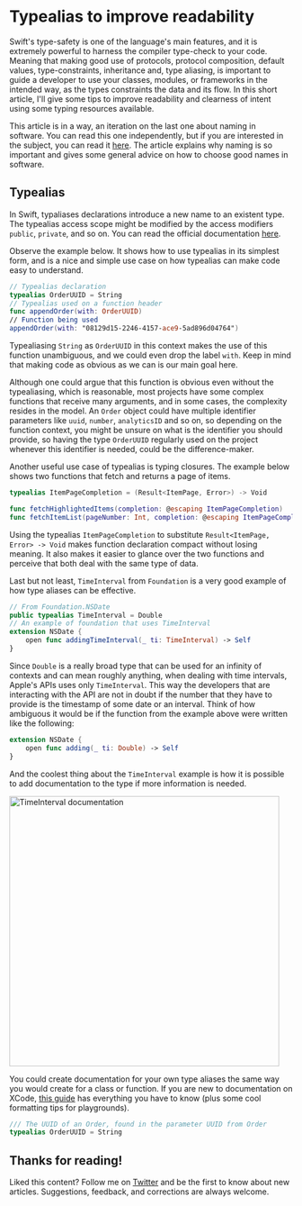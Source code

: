 # Typealias to improve readability

Swift's type-safety is one of the language's main features, and it is extremely powerful to harness the compiler type-check to your code. Meaning that making good use of protocols, protocol composition, default values, type-constraints, inheritance and, type aliasing, is important to guide a developer to use your classes, modules, or frameworks in the intended way, as the types constraints the data and its flow. In this short article, I'll give some tips to improve readability and clearness of intent using some typing resources available.

This article is in a way, an iteration on the last one about naming in software. You can read this one independently, but if you are interested in the subject, you can read it [here](https://www.lucasoliveira.tech//#/post/naming). The article explains why naming is so important and gives some general advice on how to choose good names in software.

## Typealias

In Swift, typaliases declarations introduce a new name to an existent type. The typealias access scope might be modified by the access modifiers `public`, `private`, and so on. You can read the official documentation [here](https://docs.swift.org/swift-book/ReferenceManual/Declarations.html#grammar_typealias-declaration).

Observe the example below. It shows how to use typealias in its simplest form, and is a nice and simple use case on how typealias can make code easy to understand.

```swift
// Typealias declaration
typealias OrderUUID = String
// Typealias used on a function header
func appendOrder(with: OrderUUID)
// Function being used
appendOrder(with: "08129d15-2246-4157-ace9-5ad896d04764")
```

Typealiasing `String` as `OrderUUID` in this context makes the use of this function unambiguous, and we could even drop the label `with`. Keep in mind that making code as obvious as we can is our main goal here.

Although one could argue that this function is obvious even without the typealiasing, which is reasonable, most projects have some complex functions that receive many arguments, and in some cases, the complexity resides in the model. An `Order` object could have multiple identifier parameters like `uuid`, `number`, `analyticsID` and so on, so depending on the function context, you might be unsure on what is the identifier you should provide, so having the type `OrderUUID` regularly used on the project whenever this identifier is needed, could be the difference-maker.

Another useful use case of typealias is typing closures. The example below shows two functions that fetch and returns a page of items.

```swift
typealias ItemPageCompletion = (Result<ItemPage, Error>) -> Void

func fetchHighlightedItems(completion: @escaping ItemPageCompletion)
func fetchItemList(pageNumber: Int, completion: @escaping ItemPageCompletion)
```

Using the typealias `ItemPageCompletion` to substitute `Result<ItemPage, Error> -> Void` makes function declaration compact without losing meaning. It also makes it easier to glance over the two functions and perceive that both deal with the same type of data.

Last but not least, `TimeInterval` from `Foundation` is a very good example of how type aliases can be effective.

```swift
// From Foundation.NSDate
public typealias TimeInterval = Double
// An example of foundation that uses TimeInterval
extension NSDate {
    open func addingTimeInterval(_ ti: TimeInterval) -> Self
}
```

Since `Double` is a really broad type that can be used for an infinity of contexts and can mean roughly anything, when dealing with time intervals, Apple's APIs uses only `TimeInterval`. This way the developers that are interacting with the API are not in doubt if the number that they have to provide is the timestamp of some date or an interval. Think of how ambiguous it would be if the function from the example above were written like the following:

```swift
extension NSDate {
    open func adding(_ ti: Double) -> Self
}
```

And the coolest thing about the `TimeInterval` example is how it is possible to add documentation to the type if more information is needed.

<img src="typealias/doc.png" alt="TimeInterval documentation" style="width:480px;"/>

You could create documentation for your own type aliases the same way you would create for a class or function. If you are new to documentation on XCode, [this guide](https://developer.apple.com/library/archive/documentation/Xcode/Reference/xcode_markup_formatting_ref/index.html#//apple_ref/doc/uid/TP40016497-CH2-SW1) has everything you have to know (plus some cool formatting tips for playgrounds).

```swift
/// The UUID of an Order, found in the parameter UUID from Order
typealias OrderUUID = String
```

## Thanks for reading!

Liked this content? Follow me on [Twitter](https://twitter.com/oliveira__lucas) and be the first to know about new articles. Suggestions, feedback, and corrections are always welcome.
